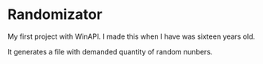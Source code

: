 # Randomizator

My first project with WinAPI. I made this when I have was sixteen years old.

It generates a file with demanded quantity of random nunbers.
